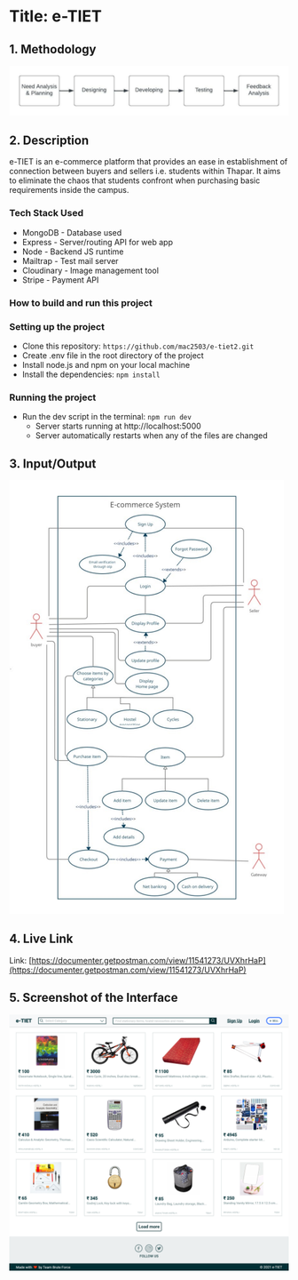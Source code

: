 # Title: e-TIET

## 1. Methodology

![](images/etiet_methodology.jpeg)

## 2. Description

e-TIET is an e-commerce platform that provides an ease in establishment of connection between buyers and sellers i.e. students within Thapar. It aims to eliminate the chaos that students confront when purchasing basic requirements inside the campus.

### Tech Stack Used

- MongoDB - Database used
- Express - Server/routing API for web app
- Node - Backend JS runtime
- Mailtrap - Test mail server
- Cloudinary - Image management tool
- Stripe - Payment API

### How to build and run this project

### Setting up the project

- Clone this repository: `https://github.com/mac2503/e-tiet2.git`
- Create .env file in the root directory of the project
- Install node.js and npm on your local machine
- Install the dependencies: `npm install`

### Running the project

- Run the dev script in the terminal: `npm run dev`
  - Server starts running at http://localhost:5000
  - Server automatically restarts when any of the files are changed

## 3. Input/Output

![](images/e-tiet_use_case_diagram.png)

## 4. Live Link

Link: [https://documenter.getpostman.com/view/11541273/UVXhrHaP](https://documenter.getpostman.com/view/11541273/UVXhrHaP)

## 5. Screenshot of the Interface

![](images/1_Home_page_without_login.png)
